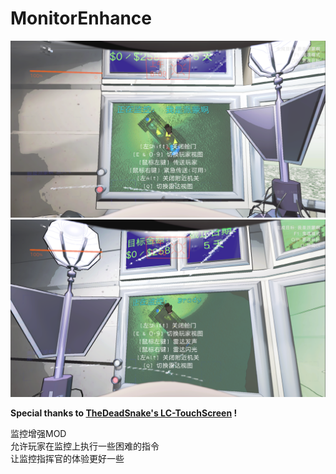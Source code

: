 <!--
 * @Author: 我是派蒙啊
 * @Last Modified by: 我是派蒙啊
 * @Create Date: 2024-03-11 16:51:19
 * @Last Modified time: 2024-03-11 17:06:55
 * @Github: https://github.com/Paimon-Kawaii
-->
# MonitorEnhance
![alt text](Readme/player.png)
![alt text](Readme/radar.png)

**Special thanks to [TheDeadSnake's LC-TouchScreen](https://github.com/TheDeadSnake/LC-Touchscreen) !**

监控增强MOD  
允许玩家在监控上执行一些困难的指令  
让监控指挥官的体验更好一些